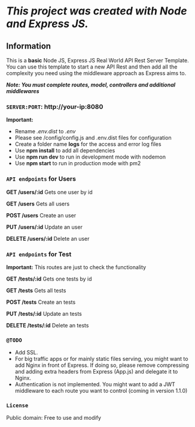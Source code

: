 # _This project was created with Node and Express JS._

## Information

This is a **basic** Node JS, Express JS Real World API Rest Server Template. You can use this template to start a new API Rest and then add all the complexity you need using the middleware approach as Express aims to.

**_Note: You must complete routes, model, controllers and additional middlewares_**

### `SERVER:PORT`: http://your-ip:8080
**Important:** 
* Rename _.env.dist_ to _.env_
* Please see /config/config.js and .env.dist files for configuration
* Create a folder name **logs** for the access and error log files
* Use **npm install** to add all dependencies
* Use **npm run dev** to run in development mode with nodemon
* Use **npm start** to run in production mode with pm2

### `API endpoints` for Users

**GET /users/:id** Gets one user by id

**GET /users** Gets all users

**POST /users** Create an user

**PUT /users/:id** Update an user

**DELETE /users/:id** Delete an user

### `API endpoints` for Test
**Important:** This routes are just to check the functionality

**GET /tests/:id** Gets one tests by id

**GET /tests** Gets all tests

**POST /tests** Create an tests

**PUT /tests/:id** Update an tests

**DELETE /tests/:id** Delete an tests

### `@TODO`
* Add SSL.
* For big traffic apps or for mainly static files serving, you might want to add Nginx in front of Express. If doing so, please remove compressing and adding extra headers from Express (App.js) and delegate it to Nginx.
* Authentication is not implemented. You might want to add a JWT middleware to each route you want to control (coming in version 1.1.0)

### `License`
Public domain: Free to use and modify